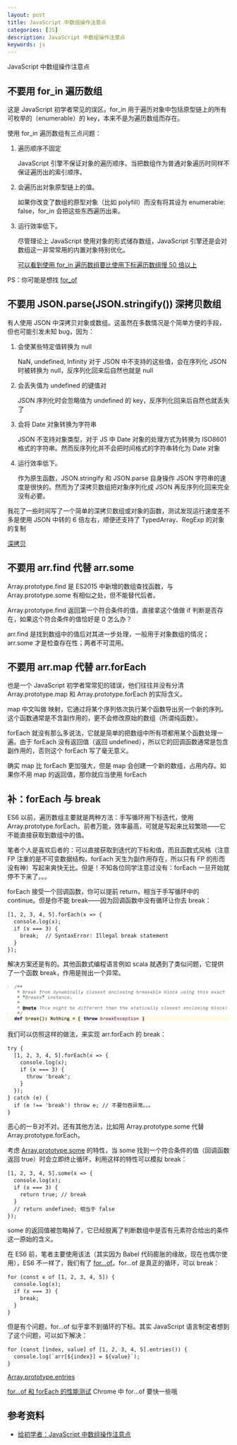 ```yaml
---
layout: post
title: JavaScript 中数组操作注意点
categories: [JS]
description: JavaScript 中数组操作注意点
keywords: js
---
```


JavaScript 中数组操作注意点

## 不要用 for_in 遍历数组

这是 JavaScript 初学者常见的误区。for_in 用于遍历对象中包括原型链上的所有可枚举的（enumerable）的 key，本来不是为遍历数组而存在。

使用 for_in 遍历数组有三点问题：

1. 遍历顺序不固定

	JavaScript 引擎不保证对象的遍历顺序。当把数组作为普通对象遍历时同样不保证遍历出的索引顺序。
2. 会遍历出对象原型链上的值。

	如果你改变了数组的原型对象（比如 polyfill）而没有将其设为 enumerable: false，for_in 会把这些东西遍历出来。
3. 运行效率低下。

	尽管理论上 JavaScript 使用对象的形式储存数组，JavaScript 引擎还是会对数组这一非常常用的内置对象特别优化。
	
	[可以看到使用 for_in 遍历数组要比使用下标遍历数组慢 50 倍以上](https://jsperf.com/for-in-vs-for-of-vs-foreach)

PS：你可能是想找 [for_of](https://developer.mozilla.org/en-US/docs/Web/JavaScript/Reference/Statements/for...of)

## 不要用 JSON.parse(JSON.stringify()) 深拷贝数组

有人使用 JSON 中深拷贝对象或数组。这虽然在多数情况是个简单方便的手段，但也可能引发未知 bug，因为：

1. 会使某些特定值转换为 null

	NaN, undefined, Infinity 对于 JSON 中不支持的这些值，会在序列化 JSON 时被转换为 null，反序列化回来后自然也就是 null

2. 会丢失值为 undefined 的键值对

	JSON 序列化时会忽略值为 undefined 的 key，反序列化回来后自然也就丢失了

3. 会将 Date 对象转换为字符串

	JSON 不支持对象类型，对于 JS 中 Date 对象的处理方式为转换为 ISO8601 格式的字符串。然而反序列化并不会把时间格式的字符串转化为 Date 对象

4. 运行效率低下。

	作为原生函数，JSON.stringify 和 JSON.parse 自身操作 JSON 字符串的速度是很快的。然而为了深拷贝数组把对象序列化成 JSON 再反序列化回来完全没有必要。

我花了一些时间写了一个简单的深拷贝数组或对象的函数，测试发现运行速度差不多是使用 JSON 中转的 6 倍左右，顺便还支持了 TypedArray、RegExp 的对象的复制

[深拷贝](https://jsperf.com/deep-clone-array-using-native-json-and-custom-deepclone)

## 不要用 arr.find 代替 arr.some

Array.prototype.find 是 ES2015 中新增的数组查找函数，与 Array.prototype.some 有相似之处，但不能替代后者。

Array.prototype.find 返回第一个符合条件的值，直接拿这个值做 if 判断是否存在，如果这个符合条件的值恰好是 0 怎么办？

arr.find 是找到数组中的值后对其进一步处理，一般用于对象数组的情况；arr.some 才是检查存在性；两者不可混用。

## 不要用 arr.map 代替 arr.forEach

也是一个 JavaScript 初学者常常犯的错误，他们往往并没有分清 Array.prototype.map 和 Array.prototype.forEach 的实际含义。

map 中文叫做 映射，它通过将某个序列依次执行某个函数导出另一个新的序列。这个函数通常是不含副作用的，更不会修改原始的数组（所谓纯函数）。

forEach 就没有那么多说法，它就是简单的把数组中所有项都用某个函数处理一遍。由于 forEach 没有返回值（返回 undefined），所以它的回调函数通常是包含副作用的，否则这个 forEach 写了毫无意义。

确实 map 比 forEach 更加强大，但是 map 会创建一个新的数组，占用内存。如果你不用 map 的返回值，那你就应当使用 forEach

## 补：forEach 与 break

ES6 以前，遍历数组主要就是两种方法：手写循环用下标迭代，使用 Array.prototype.forEach。前者万能，效率最高，可就是写起来比较繁琐——它不能直接获取到数组中的值。

笔者个人是喜欢后者的：可以直接获取到迭代的下标和值，而且函数式风格（注意 FP 注重的是不可变数据结构，forEach 天生为副作用存在，所以只有 FP 的形而没有神）写起来爽快无比。但是！不知各位同学注意过没有：forEach 一旦开始就停不下来了。。。

forEach 接受一个回调函数，你可以提前 return，相当于手写循环中的 continue。但是你不能 break——因为回调函数中没有循环让你去 break：
```
[1, 2, 3, 4, 5].forEach(x => {
  console.log(x);
  if (x === 3) {
    break;  // SyntaxError: Illegal break statement
  }
});
```
解决方案还是有的。其他函数式编程语言例如 scala 就遇到了类似问题，它提供了一个函数
break，作用是抛出一个异常。

![](/assets/images/posts/js/2120325863-5a3690a81290b_articlex.png)

我们可以仿照这样的做法，来实现 arr.forEach 的 break：
```
try {
  [1, 2, 3, 4, 5].forEach(x => {
    console.log(x);
    if (x === 3) {
      throw 'break';
    }
  });
} catch (e) {
  if (e !== 'break') throw e; // 不要勿吞异常。。。
}
```
恶心的一Ｂ对不对。还有其他方法，比如用 Array.prototype.some 代替 Array.prototype.forEach。

考虑 [Array.prototype.some](https://developer.mozilla.org/zh-CN/docs/Web/JavaScript/Reference/Global_Objects/Array/some#Description) 的特性，当 some 找到一个符合条件的值（回调函数返回 true）时会立即终止循环，利用这样的特性可以模拟 break：
```
[1, 2, 3, 4, 5].some(x => {
  console.log(x);
  if (x === 3) {
    return true; // break
  }
  // return undefined; 相当于 false
});
```
some 的返回值被忽略掉了，它已经脱离了判断数组中是否有元素符合给出的条件这一原始的含义。

在 ES6 前，笔者主要使用该法（其实因为 Babel 代码膨胀的缘故，现在也偶尔使用），ES6 不一样了，我们有了 [for...of](https://developer.mozilla.org/en-US/docs/Web/JavaScript/Reference/Statements/for...of)。for...of 是真正的循环，可以 break：
```
for (const x of [1, 2, 3, 4, 5]) {
  console.log(x);
  if (x === 3) {
    break;
  }
}
```
但是有个问题，for...of 似乎拿不到循环的下标。其实 JavaScript 语言制定者想到了这个问题，可以如下解决：
```
for (const [index, value] of [1, 2, 3, 4, 5].entries()) {
  console.log(`arr[${index}] = ${value}`);
}
```
[Array.prototype.entries](https://developer.mozilla.org/zh-CN/docs/Web/JavaScript/Reference/Global_Objects/Array/entries)

[for...of 和 forEach 的性能测试](https://jsperf.com/array-foreach-vs-for-of-entries/1) Chrome 中 for...of 要快一些哦

## 参考资料

- [给初学者：JavaScript 中数组操作注意点](https://segmentfault.com/a/1190000012463583)